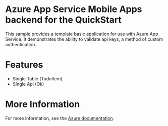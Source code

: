 # Azure App Service Mobile Apps backend for the QuickStart

This sample provides a template basic application for use with Azure App Service.  It demonstrates the ability to validate 
api keys, a method of custom authentication.

# Features

* Single Table (TodoItem)
* Single Api (Ok)

# More Information

For more information, see the [Azure documentation](https://azure.microsoft.com/en-us/documentation/articles/app-service-mobile-node-backend-how-to-use-server-sdk/).